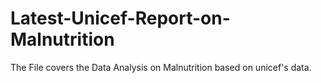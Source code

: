 # Latest-Unicef-Report-on-Malnutrition
The File covers the Data Analysis on Malnutrition based on unicef's data.
